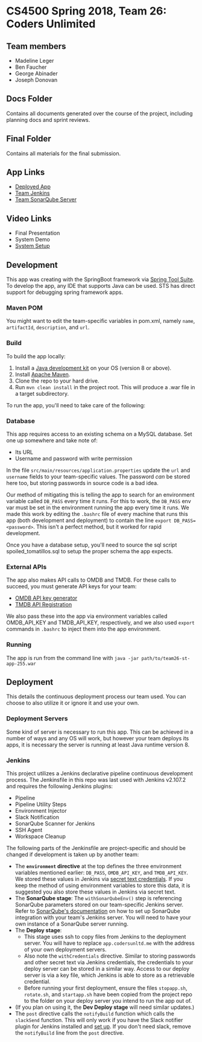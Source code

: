 # CS4500 Spring 2018, Team 26: Coders Unlimited

## Team members

* Madeline Leger
* Ben Faucher
* George Abinader
* Joseph Donovan

## Docs Folder

Contains all documents generated over the course of the project, including planning docs and sprint reviews.

## Final Folder

Contains all materials for the final submission.

## App Links

* [Deployed App](http://app.codersunltd.me/)
* [Team Jenkins](http://jenkins.codersunltd.me/)
* [Team SonarQube Server](http://qube.codersunltd.me/)

## Video Links

* Final Presentation
* System Demo
* [System Setup](https://youtu.be/ijBeSTAH_IM)

## Development

This app was creating with the SpringBoot framework via [Spring Tool Suite](https://spring.io/tools/sts). To develop the app, any IDE that supports Java can be used. STS has direct support for debugging spring framework apps.

### Maven POM

You might want to edit the team-specific variables in pom.xml, namely `name`, `artifactId`, `description`, and `url`.

### Build

To build the app locally:

1. Install a [Java development kit](http://www.oracle.com/technetwork/java/javase/downloads/index.html) on your OS (version 8 or above).
1. Install [Apache Maven](https://maven.apache.org/install.html).
1. Clone the repo to your hard drive.
1. Run `mvn clean install` in the project root. This will produce a .war file in a target subdirectory.

To run the app, you'll need to take care of the following:

### Database

This app requires access to an existing schema on a MySQL database. Set one up somewhere and take note of:

* Its URL
* Username and password with write permission

In the file `src/main/resources/application.properties` update the `url` and `username` fields to your team-specific values. The password _can_ be stored here too, but storing passwords in source code is a bad idea.

Our method of mitigating this is telling the app to search for an environment variable called `DB_PASS` every time it runs. For this to work, the `DB_PASS` env var must be set in the environment running the app every time it runs. We made this work by editing the `.bashrc` file of every machine that runs this app (both development and deployment) to contain the line `export DB_PASS=<password>`. This isn't a perfect method, but it worked for rapid development.

Once you have a database setup, you'll need to source the sql script spoiled_tomatillos.sql to setup the proper schema the app expects.

### External APIs

The app also makes API calls to OMDB and TMDB. For these calls to succeed, you must generate API keys for your team:

* [OMDB API key generator](http://www.omdbapi.com/apikey.aspx)
* [TMDB API Registration](https://developers.themoviedb.org/3/getting-started/introduction)

We also pass these into the app via environment variables called OMDB_API_KEY and TMDB_API_KEY, respectively, and we also used `export` commands in `.bashrc` to inject them into the app environment.

### Running

The app is run from the command line with `java -jar path/to/team26-st-app-255.war`

## Deployment

This details the continuous deployment process our team used. You can choose to also utilize it or ignore it and use your own.

### Deployment Servers

Some kind of server is necessary to run this app. This can be achieved in a number of ways and any OS will work, but however your team deploys its apps, it is necessary the server is running at least Java runtime version 8.

### Jenkins

This project utilizes a Jenkins declarative pipeline continuous development process. The Jenkinsfile in this repo was last used with Jenkins v2.107.2 and requires the following Jenkins plugins:

* Pipeline
* Pipeline Utility Steps
* Environment Injector
* Slack Notification
* SonarQube Scanner for Jenkins
* SSH Agent
* Workspace Cleanup

The following parts of the Jenkinsfile are project-specific and should be changed if development is taken up by another team:

* The __`environment` directive__ at the top defines the three environment variables mentioned earlier: `DB_PASS`, `OMDB_API_KEY`, and `TMDB_API_KEY`. We stored these values in Jenkins via [secret text credentials](https://support.cloudbees.com/hc/en-us/articles/203802500-Injecting-Secrets-into-Jenkins-Build-Jobs). If you keep the method of using environment variables to store this data, it is suggested you also store these values in Jenkins via secret text.
* The __SonarQube stage__: The `withSonarQubeEnv()` step is referencing SonarQube parameters stored on our team-specific Jenkins server. Refer to [SonarQube's documentation](https://docs.sonarqube.org/display/SCAN/Analyzing+with+SonarQube+Scanner+for+Jenkins) on how to set up SonarQube integration with your team's Jenkins server. You will need to have your own instance of a SonarQube server running.
* The __Deploy stage__:
  * This stage uses ssh to copy files from Jenkins to the deployment server. You will have to replace `app.codersunltd.me` with the address of your own deployment servers.
  * Also note the `withCredentials` directive. Similar to storing passwords and other secret text via Jenkins credentials, the credentials to your deploy server can be stored in a similar way. Access to our deploy server is via a key file, which Jenkins is able to store as a retrievable credential.
  * Before running your first deployment, ensure the files `stopapp.sh`, `rotate.sh`, and `startapp.sh` have been copied from the project repo to the folder on your deploy server you intend to run the app out of.
* (If you plan on using it, the __Dev Deploy stage__ will need similar updates.)
* The `post` directive calls the `notifyBuild` function which calls the `slackSend` function. This will only work if you have the Slack notifier plugin for Jenkins installed and [set up](https://github.com/jenkinsci/slack-plugin). If you don't need slack, remove the `notifyBuild` line from the `post` directive.